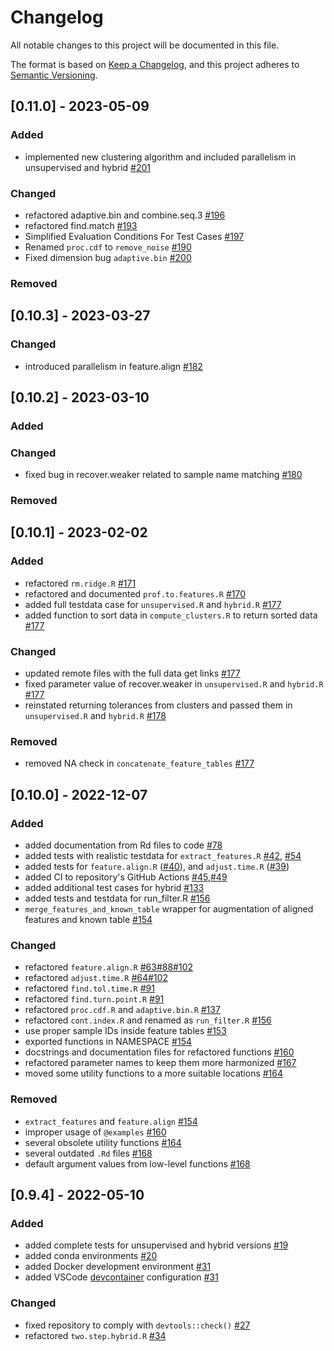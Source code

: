 # Changelog
All notable changes to this project will be documented in this file.

The format is based on [Keep a Changelog](https://keepachangelog.com/en/1.0.0/),
and this project adheres to [Semantic Versioning](https://semver.org/spec/v2.0.0.html).

## [0.11.0] - 2023-05-09
### Added
 - implemented new clustering algorithm and included parallelism in unsupervised and hybrid [#201](https://github.com/RECETOX/recetox-aplcms/pull/201)
### Changed
- refactored adaptive.bin and combine.seq.3 [#196](https://github.com/RECETOX/recetox-aplcms/pull/196)
- refactored find.match [#193](https://github.com/RECETOX/recetox-aplcms/pull/193)
- Simplified Evaluation Conditions For Test Cases [#197](https://github.com/RECETOX/recetox-aplcms/pull/197)
- Renamed `proc.cdf` to `remove_noise` [#190](https://github.com/RECETOX/recetox-aplcms/pull/190)
- Fixed dimension bug `adaptive.bin` [#200](https://github.com/RECETOX/recetox-aplcms/pull/200)
### Removed

## [0.10.3] - 2023-03-27
### Changed
- introduced parallelism in feature.align [#182](https://github.com/RECETOX/recetox-aplcms/pull/182)

## [0.10.2] - 2023-03-10
### Added
### Changed
- fixed bug in recover.weaker related to sample name matching [#180](https://github.com/RECETOX/recetox-aplcms/pull/180)
### Removed

## [0.10.1] - 2023-02-02

### Added
- refactored `rm.ridge.R` [#171](https://github.com/RECETOX/recetox-aplcms/pull/171)
- refactored and documented `prof.to.features.R` [#170](https://github.com/RECETOX/recetox-aplcms/pull/170)
- added full testdata case for `unsupervised.R` and `hybrid.R` [#177](https://github.com/RECETOX/recetox-aplcms/pull/177)
- added function to sort data in `compute_clusters.R` to return sorted data [#177](https://github.com/RECETOX/recetox-aplcms/pull/177)

### Changed
- updated remote files with the full data get links [#177](https://github.com/RECETOX/recetox-aplcms/pull/177)
- fixed parameter value of recover.weaker in `unsupervised.R` and `hybrid.R` [#177](https://github.com/RECETOX/recetox-aplcms/pull/177)
- reinstated returning tolerances from clusters and passed them in `unsupervised.R` and `hybrid.R` [#178](https://github.com/RECETOX/recetox-aplcms/pull/178)

### Removed
- removed NA check in `concatenate_feature_tables` [#177](https://github.com/RECETOX/recetox-aplcms/pull/177)

## [0.10.0] - 2022-12-07

### Added
- added documentation from Rd files to code [#78](https://github.com/RECETOX/recetox-aplcms/pull/78)
- added tests with realistic testdata for `extract_features.R` [#42](https://github.com/RECETOX/recetox-aplcms/pull/42), [#54](https://github.com/RECETOX/recetox-aplcms/pull/54)
- added tests for `feature.align.R` ([#40](https://github.com/RECETOX/recetox-aplcms/pull/40)), and `adjust.time.R` ([#39](https://github.com/RECETOX/recetox-aplcms/pull/40))
- added CI to repository's GitHub Actions [#45](https://github.com/RECETOX/recetox-aplcms/pull/45),[#49](https://github.com/RECETOX/recetox-aplcms/pull/49)
- added additional test cases for hybrid [#133](https://github.com/RECETOX/recetox-aplcms/pull/133)
- added tests and testdata for run_filter.R [#156](https://github.com/RECETOX/recetox-aplcms/pull/156)
- `merge_features_and_known_table` wrapper for augmentation of aligned features and known table [#154](https://github.com/RECETOX/recetox-aplcms/pull/154)

### Changed
- refactored `feature.align.R` [#63](https://github.com/RECETOX/recetox-aplcms/pull/63)[#88](https://github.com/RECETOX/recetox-aplcms/pull/88)[#102](https://github.com/RECETOX/recetox-aplcms/pull/102)
- refactored `adjust.time.R` [#64](https://github.com/RECETOX/recetox-aplcms/pull/64)[#102](https://github.com/RECETOX/recetox-aplcms/pull/102)
- refactored `find.tol.time.R` [#91](https://github.com/RECETOX/recetox-aplcms/pull/91)
- refactored `find.turn.point.R` [#91](https://github.com/RECETOX/recetox-aplcms/pull/91)
- refactored `proc.cdf.R` and `adaptive.bin.R` [#137](https://github.com/RECETOX/recetox-aplcms/pull/137)
- refactored `cont.index.R` and renamed as `run_filter.R` [#156](https://github.com/RECETOX/recetox-aplcms/pull/156)
- use proper sample IDs inside feature tables [#153](https://github.com/RECETOX/recetox-aplcms/pull/153)
- exported functions in NAMESPACE [#154](https://github.com/RECETOX/recetox-aplcms/pull/154)
- docstrings and documentation files for refactored functions [#160](https://github.com/RECETOX/recetox-aplcms/pull/160)
- refactored parameter names to keep them more harmonized [#167](https://github.com/RECETOX/recetox-aplcms/pull/167)
- moved some utility functions to a more suitable locations [#164](https://github.com/RECETOX/recetox-aplcms/pull/164)

### Removed
- `extract_features` and `feature.align` [#154](https://github.com/RECETOX/recetox-aplcms/pull/154)
- improper usage of `@examples` [#160](https://github.com/RECETOX/recetox-aplcms/pull/160)
- several obsolete utility functions [#164](https://github.com/RECETOX/recetox-aplcms/pull/164)
- several outdated `.Rd` files [#168](https://github.com/RECETOX/recetox-aplcms/pull/168)
- default argument values from low-level functions [#168](https://github.com/RECETOX/recetox-aplcms/pull/168)

## [0.9.4] - 2022-05-10

### Added
- added complete tests for unsupervised and hybrid versions [#19](https://github.com/RECETOX/recetox-aplcms/pull/19)
- added conda environments [#20](https://github.com/RECETOX/recetox-aplcms/pull/20)
- added Docker development environment [#31](https://github.com/RECETOX/recetox-aplcms/pull/31)
- added VSCode [devcontainer](https://code.visualstudio.com/docs/remote/containers) configuration [#31](https://github.com/RECETOX/recetox-aplcms/pull/31)

### Changed
- fixed repository to comply with `devtools::check()` [#27](https://github.com/RECETOX/recetox-aplcms/pull/27)
- refactored `two.step.hybrid.R` [#34](https://github.com/RECETOX/recetox-aplcms/pull/34)
